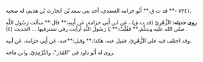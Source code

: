 ٧٣٤١ -** قد ت ق:** أَبُو خزامة السعدي، أحد بني سعد بْن الحارث بْن هذيم، له صحبة.

**روى حديثه:** الزُّهْرِيّ (قد ت ق) ، عَنِ ابن أَبي خزامة، عَن أَبِيهِ،** قال:** سألت رَسُول اللَّهِ صلى الله عليه وسَلَّمَ،** فَقُلْتُ:** يَا رَسُولَ اللَّهِ أرأيت رقي نسترقيها ... الحديث (٤) .

وقد اختلف فيه على الزُّهْرِيّ، فقيل عنه، هكذا،** وقيل:**عنه، عَن أَبِي خزامة، عَن أبيه.

روى له أَبُو داود في "القَدَر"، والتِّرْمِذِيّ، وابن ماجه.